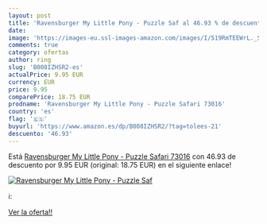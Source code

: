 ```yaml
---
layout: post
title: 'Ravensburger My Little Pony - Puzzle Saf al 46.93 % de descuento'
date: 
image: 'https://images-eu.ssl-images-amazon.com/images/I/519RmTEEWrL._SL200_.jpg'
comments: true
category: ofertas
author: ring
slug: 'B008IZHSR2-es'
actualPrice: 9.95 EUR
currency: EUR
price: 9.95
comparePrice: 18.75 EUR
prodname: 'Ravensburger My Little Pony - Puzzle Safari 73016'
country: 'es'
flag: '🇪🇸'
buyurl: 'https://www.amazon.es/dp/B008IZHSR2/?tag=tolees-21'
descuento: '46.93'
---
```


Está [Ravensburger My Little Pony - Puzzle Safari 73016](https://www.amazon.es/dp/B008IZHSR2/?tag=tolees-21) con 46.93 de descuento por 9.95 EUR (original: 18.75 EUR) en el siguiente enlace!

[![Ravensburger My Little Pony - Puzzle Saf](https://images-eu.ssl-images-amazon.com/images/I/519RmTEEWrL._SL200_.jpg)](https://www.amazon.es/dp/B008IZHSR2/?tag=tolees-21)

ℹ️:


[Ver la oferta!!](https://www.amazon.es/dp/B008IZHSR2/?tag=tolees-21)
